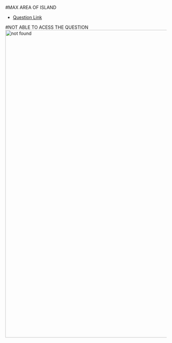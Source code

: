 #MAX AREA OF ISLAND
- [Question Link](https://leetcode.com/problems/max-area-of-island/https://leetcode.com/problems/max-area-of-island/)


#NOT ABLE TO ACESS THE QUESTION
<img width="960" alt="not found" src="https://user-images.githubusercontent.com/90523629/214766952-7798e9ec-c464-4db2-bd27-089d1f5e5b65.png">
